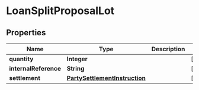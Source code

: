 # LoanSplitProposalLot

## Properties
Name | Type | Description | Notes
------------ | ------------- | ------------- | -------------
**quantity** | **Integer** |  |  [optional]
**internalReference** | **String** |  |  [optional]
**settlement** | [**PartySettlementInstruction**](PartySettlementInstruction.md) |  |  [optional]
